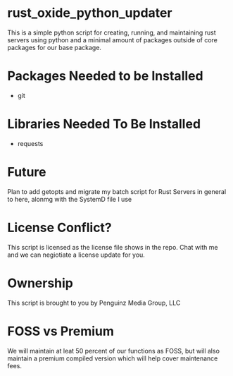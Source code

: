 # rust_oxide_python_updater
This is a simple python script for creating, running, and maintaining rust servers using python and a minimal amount of packages outside of core packages for our base package.

# Packages Needed to be Installed
* git

# Libraries Needed To Be Installed
* requests

# Future
Plan to add getopts and migrate my batch script for Rust Servers in general to here, alonmg with the SystemD file I use

# License Conflict?
This script is licensed as the license file shows in the repo. Chat with me and we can negiotiate a license update for you.

# Ownership
This script is brought to you by Penguinz Media Group, LLC

# FOSS vs Premium
We will maintain at leat 50 percent of our functions as FOSS, but will also maintain a premium compiled version which will help cover maintenance fees.
